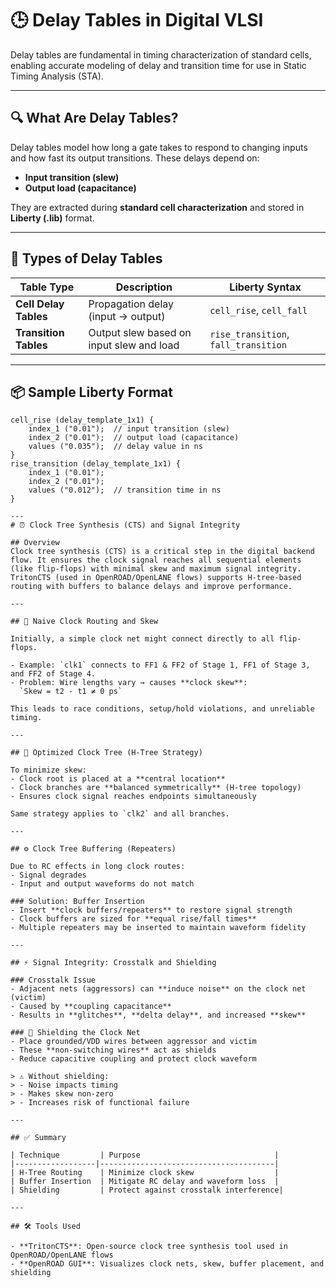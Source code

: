# 🕒 Delay Tables in Digital VLSI

Delay tables are fundamental in timing characterization of standard cells, enabling accurate modeling of delay and transition time for use in Static Timing Analysis (STA).

---

## 🔍 What Are Delay Tables?

Delay tables model how long a gate takes to respond to changing inputs and how fast its output transitions. These delays depend on:
- **Input transition (slew)**
- **Output load (capacitance)**

They are extracted during **standard cell characterization** and stored in **Liberty (.lib)** format.

---

## 🧠 Types of Delay Tables

| Table Type            | Description                                                  | Liberty Syntax        |
|-----------------------|--------------------------------------------------------------|------------------------|
| **Cell Delay Tables** | Propagation delay (input → output)                          | `cell_rise`, `cell_fall` |
| **Transition Tables** | Output slew based on input slew and load                    | `rise_transition`, `fall_transition` |

---

## 📦 Sample Liberty Format

```liberty
cell_rise (delay_template_1x1) {
    index_1 ("0.01");  // input transition (slew)
    index_2 ("0.01");  // output load (capacitance)
    values ("0.035");  // delay value in ns
}
rise_transition (delay_template_1x1) {
    index_1 ("0.01");
    index_2 ("0.01");
    values ("0.012");  // transition time in ns
}

---
# ⏰ Clock Tree Synthesis (CTS) and Signal Integrity

## Overview
Clock tree synthesis (CTS) is a critical step in the digital backend flow. It ensures the clock signal reaches all sequential elements (like flip-flops) with minimal skew and maximum signal integrity. TritonCTS (used in OpenROAD/OpenLANE flows) supports H-tree-based routing with buffers to balance delays and improve performance.

---

## 🧩 Naive Clock Routing and Skew

Initially, a simple clock net might connect directly to all flip-flops.

- Example: `clk1` connects to FF1 & FF2 of Stage 1, FF1 of Stage 3, and FF2 of Stage 4.
- Problem: Wire lengths vary → causes **clock skew**:  
  `Skew = t2 - t1 ≠ 0 ps`

This leads to race conditions, setup/hold violations, and unreliable timing.

---

## 🌳 Optimized Clock Tree (H-Tree Strategy)

To minimize skew:
- Clock root is placed at a **central location**
- Clock branches are **balanced symmetrically** (H-tree topology)
- Ensures clock signal reaches endpoints simultaneously

Same strategy applies to `clk2` and all branches.

---

## ⚙️ Clock Tree Buffering (Repeaters)

Due to RC effects in long clock routes:
- Signal degrades
- Input and output waveforms do not match

### Solution: Buffer Insertion
- Insert **clock buffers/repeaters** to restore signal strength
- Clock buffers are sized for **equal rise/fall times**
- Multiple repeaters may be inserted to maintain waveform fidelity

---

## ⚡ Signal Integrity: Crosstalk and Shielding

### Crosstalk Issue
- Adjacent nets (aggressors) can **induce noise** on the clock net (victim)
- Caused by **coupling capacitance**
- Results in **glitches**, **delta delay**, and increased **skew**

### 🔰 Shielding the Clock Net
- Place grounded/VDD wires between aggressor and victim
- These **non-switching wires** act as shields
- Reduce capacitive coupling and protect clock waveform

> ⚠️ Without shielding:
> - Noise impacts timing
> - Makes skew non-zero
> - Increases risk of functional failure

---

## ✅ Summary

| Technique         | Purpose                              |
|------------------|---------------------------------------|
| H-Tree Routing    | Minimize clock skew                  |
| Buffer Insertion  | Mitigate RC delay and waveform loss  |
| Shielding         | Protect against crosstalk interference|

---

## 🛠️ Tools Used

- **TritonCTS**: Open-source clock tree synthesis tool used in OpenROAD/OpenLANE flows
- **OpenROAD GUI**: Visualizes clock nets, skew, buffer placement, and shielding

